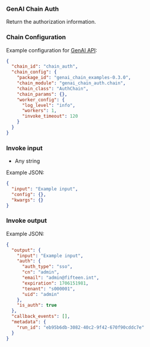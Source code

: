### GenAI Chain Auth

Return the authorization information.

### Chain Configuration

Example configuration for [GenAI API](https://github.com/Stratio/genai-api):

```json
{
  "chain_id": "chain_auth",
  "chain_config": {
    "package_id": "genai_chain_examples-0.3.0",
    "chain_module": "genai_chain_auth.chain",
    "chain_class": "AuthChain",
    "chain_params": {},
    "worker_config": {
      "log_level": "info",
      "workers": 1,
      "invoke_timeout": 120
    }
  }
}
```

### Invoke input

* Any string

Example JSON:

```json
{
  "input": "Example input",
  "config": {},
  "kwargs": {}
}
```

### Invoke output

Example JSON:

```json
{
  "output": {
    "input": "Example input",
    "auth": {
      "auth_type": "sso",
      "cn": "admin",
      "email": "admin@fifteen.int",
      "expiration": 1706151981,
      "tenant": "s000001",
      "uid": "admin"
    },
    "is_auth": true
  },
  "callback_events": [],
  "metadata": {
    "run_id": "eb95b6db-3082-40c2-9f42-670f90cddc7e"
  }
}
```
